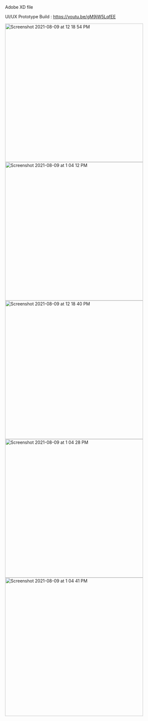 Adobe XD file

UI/UX Prototype Build : https://youtu.be/gM9jW5LqfEE

<img width="450" alt="Screenshot 2021-08-09 at 12 18 54 PM" src="https://user-images.githubusercontent.com/67630400/130460244-8aa583a8-f212-4d5f-aeea-977d774388bb.png">
<img width="450" alt="Screenshot 2021-08-09 at 1 04 12 PM" src="https://user-images.githubusercontent.com/67630400/130460255-8cca9247-5d05-4979-ad9b-0a98659f3c05.png">
<img width="450" alt="Screenshot 2021-08-09 at 12 18 40 PM" src="https://user-images.githubusercontent.com/67630400/130460287-ba43bab3-0641-4c7a-a256-6f9c65a4c64d.png">
<img width="450" alt="Screenshot 2021-08-09 at 1 04 28 PM" src="https://user-images.githubusercontent.com/67630400/130460301-f5dea416-4a4b-42ae-bc5e-59a38aea74bd.png">
<img width="450" alt="Screenshot 2021-08-09 at 1 04 41 PM" src="https://user-images.githubusercontent.com/67630400/130460331-2ccca9b0-8e05-464d-b95b-46d59c817dc3.png">


